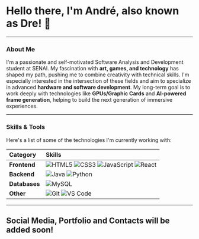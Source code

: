 # Hello there, I'm André, also known as Dre! 👋

---

### About Me

I'm a passionate and self-motivated Software Analysis and Development student at SENAI. My fascination with **art, games, and technology** has shaped my path, pushing me to combine creativity with technical skills. I'm especially interested in the intersection of these fields and aim to specialize in advanced **hardware and software development**. My long-term goal is to work deeply with technologies like **GPUs/Graphic Cards** and **AI-powered frame generation**, helping to build the next generation of immersive experiences.

---

### Skills & Tools

Here's a list of some of the technologies I'm currently working with:

| Category | Skills |
| :--- | :--- |
| **Frontend** | ![HTML5](https://img.shields.io/badge/HTML5-E34F26?style=for-the-badge&logo=html5&logoColor=white) ![CSS3](https://img.shields.io/badge/CSS3-1572B6?style=for-the-badge&logo=css3&logoColor=white) ![JavaScript](https://img.shields.io/badge/JavaScript-F7DF1E?style=for-the-badge&logo=javascript&logoColor=black) ![React](https://img.shields.io/badge/React-61DAFB?style=for-the-badge&logo=react&logoColor=black) |
| **Backend** | ![Java](https://img.shields.io/badge/Java-007396?style=for-the-badge&logo=java&logoColor=white) ![Python](https://img.shields.io/badge/Python-3776AB?style=for-the-badge&logo=python&logoColor=white) |
| **Databases** | ![MySQL](https://img.shields.io/badge/MySQL-4479A1?style=for-the-badge&logo=mysql&logoColor=white) |
| **Other** | ![Git](https://img.shields.io/badge/Git-F05032?style=for-the-badge&logo=git&logoColor=white) ![VS Code](https://img.shields.io/badge/VS%20Code-007ACC?style=for-the-badge&logo=visual-studio-code&logoColor=white) |

---

## Social Media, Portfolio and Contacts will be added soon!
